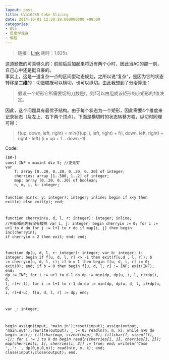 ```yaml
---
layout: post
title: UVa10285 Cake Slicing
date: 2014-10-01 12:20:18.000000000 +08:00
categories:
- UVa
- 信息学竞赛
- 编程
---
```

<blockquote>
<p>链接：<a href="http://uva.onlinejudge.org/index.php?option=com_onlinejudge&amp;Itemid=8&amp;category=825&amp;page=show_problem&amp;problem=4504">Link</a>  耗时：1.825s</p>
</blockquote>
<p>这道题做的可真够久的：前前后后加起来将近有两个小时，因此当AC的那一刻，自己心中还是挺自豪的。<br />
事实上，这是一道复杂一点的区间型动态规划，之所以说“复杂”，是因为它的状态转移是<strong>二维</strong>的：切蛋糕既可以横切，也可以纵切。由此我想到了分治算法：</p>
<blockquote>
<p>假设一个矩形它所需要切的刀数是f，则f可以由组成该矩形的小矩形的f值决定。</p>
</blockquote>
<p>因此，这个问题具有最优子结构。由于每个状态为一个矩形，因此需要4个维度来记录状态（及左上、右下两个顶点）。下面是横切时的状态转移方程，纵切时同理可得：</p>
<blockquote>
<p>f(up, down, left, right) = min{f(up, i, left, right) + f(i, down, left, right) + right - left} (i = up + 1 .. down -1)</p>
</blockquote>
<p>Code:</p>
<pre><code>{$R-}
const INF = maxint div 5; //正无穷
var
    f: array [0..20, 0..20, 0..20, 0..20] of integer;
    cherries: array [1..500, 1..2] of integer;
    map: array [0..20, 0..20] of boolean;
    n, m, i, k: integer;

function min(x, y: integer): integer; inline;
begin
    if x&lt;y then exit(x) else exit(y);
end;

function cherryin(u, d, l, r: integer): integer; inline; //判断矩形内有没有樱桃
var
    i, j: integer;
begin
    cherryin := 0;
    for i := u+1 to d do
        for j := l+1 to r do
            if map[i, j] then
            begin
                inc(cherryin);
                if cherryin = 2 then exit;
            end;
end;

function dp(u, d, l, r: integer): integer;
var
    b: integer;
    i: integer;
begin
    if f[u, d, l, r] &lt;&gt; -1 then
        exit(f[u,d , l, r]);
    b := cherryin(u, d, l, r);
    if b = 1 then
    begin
        f[u, d, l, r] := 0;
        exit(0);
    end;
    if b = 0 then
    begin
        f[u, d, l, r] := INF;
        exit(INF);
    end;
    dp := INF;
    for i := u+1 to d-1 do
        dp := min(dp, dp(u, i, l, r)+dp(i, d, l, r)+r-l);
    for i := l+1 to r-1 do
        dp := min(dp, dp(u, d, l, i)+dp(u, d, i, r)+d-u);
    f[u, d, l, r] := dp;
end;

var
    _: integer;

begin
    assign(input, 'main.in');reset(input);
    assign(output, 'main.out');rewrite(output);
    _ := 0;
    readln(n, m, k);
    while n&gt;0 do
    begin
        inc(_);
        fillchar(map, sizeof(map), 0);
        fillchar(f, sizeof(f), -1);
        for i := 1 to k do
        begin
            readln(cherries[i, 1], cherries[i, 2]);
            map[cherries[i, 1], cherries[i, 2]] := true;
        end;
        writeln('Case ',_,': ', dp(0,n,0,m));
        readln(n, m, k);
    end;
    close(input);close(output);
end.
</code></pre>
